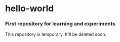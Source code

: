 # hello-world
### First repository for learning and experiments

This repository is temporary.
It'll be deleted soon.
